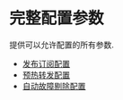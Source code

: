 # 完整配置参数

提供可以允许配置的所有参数.


* [发布订阅配置](./Configuration-Common)
* [预热转发配置](./Provider-Warmup-Weight)
* [自动故障剔除配置](./Configuration-Fault-Tolerance)